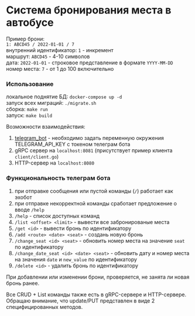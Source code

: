 # Система бронирования места в автобусе

Пример брони:  
`1: ABCD45 / 2022-01-01 / 7`  
внутренний идентификатор: `1` - инкремент  
маршрут: `ABCD45` - 4-10 символов  
дата: `2022-01-01` - строковое представление в формате `YYYY-MM-DD`  
номер места: `7` - от 1 до 100 включительно

### Использование

локальное поднятие БД: `docker-compose up -d`  
запуск всех миграций: `./migrate.sh`  
сборка: `make run`  
запуск: `make build`

Возможности взаимодействия:  
1. [telegram_bot](https://t.me/tigprog_bot) -
необходимо задать переменную окружения TELEGRAM_API_KEY с токеном телеграм бота  
2. gRPC сервер на `localhost:8081` (присутствует пример клиента `client/client.go`)
3. HTTP-сервер на `localhost:8080`

### Функциональность телеграм бота

1. при отправке сообщения или пустой команды (`/`) работает как эхобот
2. при отправке некорректной команды сработает предложение о вводе `/help`
3. `/help` - список доступных команд
4. `/list <offset> <limit>` - вывести все забронированые места
5. `/get <id>` - вывести бронь по идентификатору
6. `/add <route> <date> <seat>` - создань новую бронь
7. `/change_seat <id> <seat>` -
   обновить номер места на значение `seat` по идентификатору
8. `/change_date_seat <id> <date> <seat>` -
   обновить дату и номер места на значения `date` и `new_value` по идентификатору
9. `/delete <id>` - удалить бронь по идентификатору

При добавлении или изменении брони, проверяется, не занята ли новая бронь ранее.

Все CRUD + List команды также есть в gRPC-сервере и HTTP-сервере.  
Обращаю внимание, что update/PUT представлен в виде 2 специфицированных методов.
